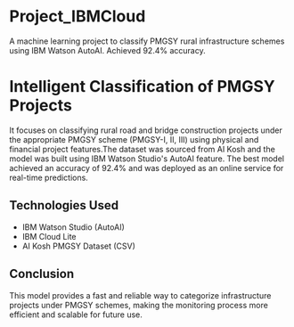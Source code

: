 # Project_IBMCloud
A machine learning project to classify PMGSY rural infrastructure schemes using IBM Watson AutoAI. Achieved 92.4% accuracy.

# Intelligent Classification of PMGSY Projects
It focuses on classifying rural road and bridge construction projects under the appropriate PMGSY scheme (PMGSY-I, II, III) using physical and financial project features.The dataset was sourced from AI Kosh and the model was built using IBM Watson Studio's AutoAI feature. The best model achieved an accuracy of 92.4% and was deployed as an online service for real-time predictions.

## Technologies Used
- IBM Watson Studio (AutoAI)
- IBM Cloud Lite
- AI Kosh PMGSY Dataset (CSV)

## Conclusion
This model provides a fast and reliable way to categorize infrastructure projects under PMGSY schemes, making the monitoring process more efficient and scalable for future use.
